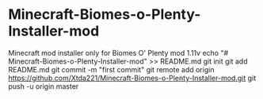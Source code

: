 # Minecraft-Biomes-o-Plenty-Installer-mod
Minecraft mod installer only for Biomes O' Plenty mod 1.11v
echo "# Minecraft-Biomes-o-Plenty-Installer-mod" >> README.md
git init
git add README.md
git commit -m "first commit"
git remote add origin https://github.com/Xtda221/Minecraft-Biomes-o-Plenty-Installer-mod.git
git push -u origin master
